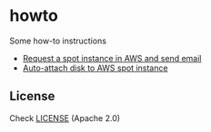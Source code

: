 # howto

Some how-to instructions

- [Request a spot instance in AWS and send email](01-aws-spot-and-email)
- [Auto-attach disk to AWS spot instance](02-aws-spot-persistent-disk)


## License

Check [LICENSE](LICENSE) (Apache 2.0)
